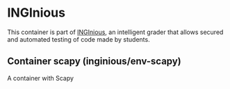 INGInious
=========

This container is part of [INGInious](https://github.com/UCL-INGI/INGInious), an intelligent grader that allows secured and automated testing of code made by students.

Container scapy (inginious/env-scapy)
--------------------------------------------------------

A container with Scapy
